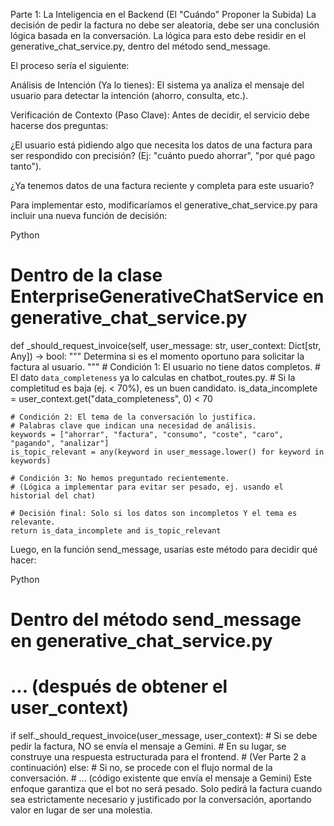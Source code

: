 Parte 1: La Inteligencia en el Backend (El "Cuándo" Proponer la Subida)
La decisión de pedir la factura no debe ser aleatoria, debe ser una conclusión lógica basada en la conversación. La lógica para esto debe residir en el generative_chat_service.py, dentro del método send_message.

El proceso sería el siguiente:

Análisis de Intención (Ya lo tienes): El sistema ya analiza el mensaje del usuario para detectar la intención (ahorro, consulta, etc.).

Verificación de Contexto (Paso Clave): Antes de decidir, el servicio debe hacerse dos preguntas:

¿El usuario está pidiendo algo que necesita los datos de una factura para ser respondido con precisión? (Ej: "cuánto puedo ahorrar", "por qué pago tanto").

¿Ya tenemos datos de una factura reciente y completa para este usuario?

Para implementar esto, modificaríamos el generative_chat_service.py para incluir una nueva función de decisión:

Python

# Dentro de la clase EnterpriseGenerativeChatService en generative_chat_service.py

def \_should_request_invoice(self, user_message: str, user_context: Dict[str, Any]) -> bool:
"""
Determina si es el momento oportuno para solicitar la factura al usuario.
""" # Condición 1: El usuario no tiene datos completos. # El dato `data_completeness` ya lo calculas en chatbot_routes.py. # Si la completitud es baja (ej. < 70%), es un buen candidato.
is_data_incomplete = user_context.get("data_completeness", 0) < 70

    # Condición 2: El tema de la conversación lo justifica.
    # Palabras clave que indican una necesidad de análisis.
    keywords = ["ahorrar", "factura", "consumo", "coste", "caro", "pagando", "analizar"]
    is_topic_relevant = any(keyword in user_message.lower() for keyword in keywords)

    # Condición 3: No hemos preguntado recientemente.
    # (Lógica a implementar para evitar ser pesado, ej. usando el historial del chat)

    # Decisión final: Solo si los datos son incompletos Y el tema es relevante.
    return is_data_incomplete and is_topic_relevant

Luego, en la función send_message, usarías este método para decidir qué hacer:

Python

# Dentro del método send_message en generative_chat_service.py

# ... (después de obtener el user_context)

if self.\_should_request_invoice(user_message, user_context): # Si se debe pedir la factura, NO se envía el mensaje a Gemini. # En su lugar, se construye una respuesta estructurada para el frontend. # (Ver Parte 2 a continuación)
else: # Si no, se procede con el flujo normal de la conversación. # ... (código existente que envía el mensaje a Gemini)
Este enfoque garantiza que el bot no será pesado. Solo pedirá la factura cuando sea estrictamente necesario y justificado por la conversación, aportando valor en lugar de ser una molestia.
